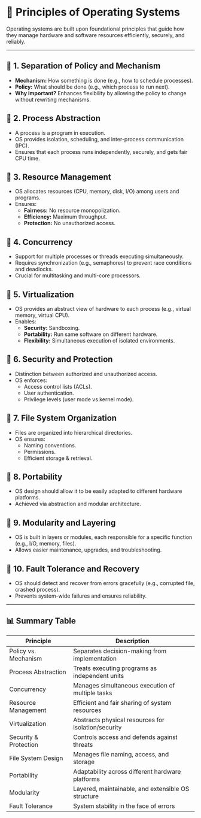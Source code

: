 # 📘 Principles of Operating Systems

Operating systems are built upon foundational principles that guide how they manage hardware and software resources efficiently, securely, and reliably.

---

## 🔷 1. Separation of Policy and Mechanism
- **Mechanism:** How something is done (e.g., how to schedule processes).
- **Policy:** What should be done (e.g., which process to run next).
- **Why important?** Enhances flexibility by allowing the policy to change without rewriting mechanisms.

## 🔷 2. Process Abstraction
- A process is a program in execution.
- OS provides isolation, scheduling, and inter-process communication (IPC).
- Ensures that each process runs independently, securely, and gets fair CPU time.

## 🔷 3. Resource Management
- OS allocates resources (CPU, memory, disk, I/O) among users and programs.
- Ensures:
  - **Fairness:** No resource monopolization.
  - **Efficiency:** Maximum throughput.
  - **Protection:** No unauthorized access.

## 🔷 4. Concurrency
- Support for multiple processes or threads executing simultaneously.
- Requires synchronization (e.g., semaphores) to prevent race conditions and deadlocks.
- Crucial for multitasking and multi-core processors.

## 🔷 5. Virtualization
- OS provides an abstract view of hardware to each process (e.g., virtual memory, virtual CPU).
- Enables:
  - **Security:** Sandboxing.
  - **Portability:** Run same software on different hardware.
  - **Flexibility:** Simultaneous execution of isolated environments.

## 🔷 6. Security and Protection
- Distinction between authorized and unauthorized access.
- OS enforces:
  - Access control lists (ACLs).
  - User authentication.
  - Privilege levels (user mode vs kernel mode).

## 🔷 7. File System Organization
- Files are organized into hierarchical directories.
- OS ensures:
  - Naming conventions.
  - Permissions.
  - Efficient storage & retrieval.

## 🔷 8. Portability
- OS design should allow it to be easily adapted to different hardware platforms.
- Achieved via abstraction and modular architecture.

## 🔷 9. Modularity and Layering
- OS is built in layers or modules, each responsible for a specific function (e.g., I/O, memory, files).
- Allows easier maintenance, upgrades, and troubleshooting.

## 🔷 10. Fault Tolerance and Recovery
- OS should detect and recover from errors gracefully (e.g., corrupted file, crashed process).
- Prevents system-wide failures and ensures reliability.

---

## 📊 Summary Table

| Principle               | Description                                         |
|-------------------------|-----------------------------------------------------|
| Policy vs. Mechanism    | Separates decision-making from implementation       |
| Process Abstraction     | Treats executing programs as independent units      |
| Concurrency             | Manages simultaneous execution of multiple tasks    |
| Resource Management     | Efficient and fair sharing of system resources      |
| Virtualization          | Abstracts physical resources for isolation/security |
| Security & Protection   | Controls access and defends against threats         |
| File System Design      | Manages file naming, access, and storage            |
| Portability             | Adaptability across different hardware platforms    |
| Modularity              | Layered, maintainable, and extensible OS structure  |
| Fault Tolerance         | System stability in the face of errors              |
